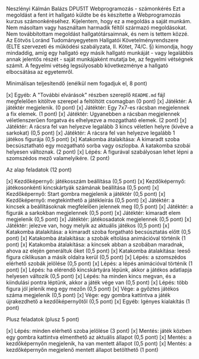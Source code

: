 Neszlényi Kálmán Balázs
DPU51T
Webprogramozás - számonkérés
Ezt a megoldást a fent írt hallgató küldte be és készítette a Webprogramozás kurzus számonkéréséhez.
Kijelentem, hogy ez a megoldás a saját munkám. Nem másoltam vagy használtam harmadik féltől 
származó megoldásokat. Nem továbbítottam megoldást hallgatótársaimnak, és nem is tettem közzé. 
Az Eötvös Loránd Tudományegyetem Hallgatói Követelményrendszere 
(ELTE szervezeti és működési szabályzata, II. Kötet, 74/C. §) kimondja, hogy mindaddig, 
amíg egy hallgató egy másik hallgató munkáját - vagy legalábbis annak jelentős részét - 
saját munkájaként mutatja be, az fegyelmi vétségnek számít. 
A fegyelmi vétség legsúlyosabb következménye a hallgató elbocsátása az egyetemről.

Minimálisan teljesítendő (enélkül nem fogadjuk el, 8 pont)

[x] Egyéb: A "További elvárások" részben szereplő `README.md` fájl megfelelően kitöltve szerepel a feltöltött csomagban (0 pont)
[x] Játéktér: A játéktér megjelenik. (0 pont)
[x] Játéktér: Egy 7x7-es rácsban megjelennek a fix elemek. (1 pont)
[x] Játéktér: Ugyanebben a rácsban megjelennek véletlenszerűen forgatva és elhelyezve a mozgatható elemek. (2 pont)
[x] Játéktér: A rácsra fel van helyezve legalább 3 kincs véletlen helyre (kivéve a sarkokat) (0,5 pont)
[x] Játéktér: A rácsra fel van helyezve legalább 1 játékos figurája (0,5 pont)
[x] Katakomba átalakítása: A kimaradt szoba becsúsztatható egy mozgatható sorba vagy oszlopba. A katakomba szobái helyesen változnak. (2 pont)
[x] Lépés: A figurával szabályosan lehet lépni a szomszédos mező valamelyikére. (2 pont)

Az alap feladatok (12 pont)

[x] Kezdőképernyő: játékosszám beállítása (0,5 pont)
[x] Kezdőképernyő: játékosonkénti kincskártyák számának beállítása (0,5 pont)
[x] Kezdőképernyő: Start gombra megjelenik a játéktér (0,5 pont)
[x] Kezdőképernyő: megtekinthető a játékleírás (0,5 pont)
[x] Játéktér: a kincsek a beállításoknak megfelelően jelennek meg (0,5 pont)
[x] Játéktér: a figurák a sarkokban megjelennek (0,5 pont)
[x] Játéktér: kimaradt elem megjelenik (0,5 pont)
[x] Játéktér: játékosadatok megjelennek (0,5 pont)
[x] Játéktér: jelezve van, hogy melyik az aktuális játékos (0,5 pont)
[x] Katakomba átalakítása: a kimaradt szoba forgatható becsúsztatás előtt (0,5 pont)
[x] Katakomba átalakítása: a szobák eltolása animációval történik (1 pont)
[x] Katakomba átalakítása: a kincsek abban a szobában maradnak, ahova az elején generáltuk őket (0,5 pont)
[x] Katakomba átalakítása: leeső figura ciklikusan a másik oldalra kerül (0,5 pont)
[x] Lépés: a szomszédos elérhető szobák jelölése (0,5 pont)
[x] Lépés: a lépés animációval történik (1 pont)
[x] Lépés: ha elérendő kincskártyára lépünk, akkor a játékos adatlapja helyesen változik (0,5 pont)
[x] Lépés: ha minden kincs megvan, és a kiindulási pontra léptünk, akkor a játék vége van (0,5 pont)
[x] Lépés: több figura jól jelenik meg egy mezőn (0,5 pont)
[x] Vége: a győztes játékos száma megjelenik (0,5 pont)
[x] Vége: egy gombra kattintva a játék újrakezdhető a kezdőképernyőtől (0,5 pont)
[x] Egyéb: Igényes kialakítás (1 pont)

Plusz feladatok (plusz 5 pont)

[x] Lépés: minden elérhető szoba jelölése (3 pont)
[x] Mentés: játék közben egy gombra kattintva elmenthető az aktuális állapot (0,5 pont)
[x] Mentés: a kezdőképernyőn megjelenik, ha van mentett állapot (0,5 pont)
[x] Mentés: a kezdőképernyőn megjelenő mentett állapot betölthető (1 pont)